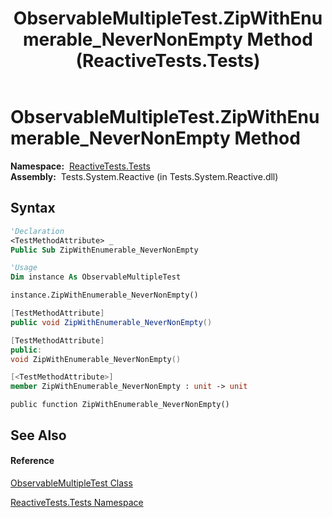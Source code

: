 ﻿---
title: ObservableMultipleTest.ZipWithEnumerable_NeverNonEmpty Method  (ReactiveTests.Tests)
TOCTitle: ZipWithEnumerable_NeverNonEmpty Method
ms:assetid: M:ReactiveTests.Tests.ObservableMultipleTest.ZipWithEnumerable_NeverNonEmpty
ms:mtpsurl: https://msdn.microsoft.com/en-us/library/reactivetests.tests.observablemultipletest.zipwithenumerable_nevernonempty(v=VS.103)
ms:contentKeyID: 36620786
ms.date: 06/28/2011
mtps_version: v=VS.103
f1_keywords:
- ReactiveTests.Tests.ObservableMultipleTest.ZipWithEnumerable_NeverNonEmpty
dev_langs:
- CSharp
- JScript
- VB
- FSharp
- c++
---

# ObservableMultipleTest.ZipWithEnumerable\_NeverNonEmpty Method

**Namespace:**  [ReactiveTests.Tests](hh289046\(v=vs.103\).md)  
**Assembly:**  Tests.System.Reactive (in Tests.System.Reactive.dll)

## Syntax

``` vb
'Declaration
<TestMethodAttribute> _
Public Sub ZipWithEnumerable_NeverNonEmpty
```

``` vb
'Usage
Dim instance As ObservableMultipleTest

instance.ZipWithEnumerable_NeverNonEmpty()
```

``` csharp
[TestMethodAttribute]
public void ZipWithEnumerable_NeverNonEmpty()
```

``` c++
[TestMethodAttribute]
public:
void ZipWithEnumerable_NeverNonEmpty()
```

``` fsharp
[<TestMethodAttribute>]
member ZipWithEnumerable_NeverNonEmpty : unit -> unit 
```

``` jscript
public function ZipWithEnumerable_NeverNonEmpty()
```

## See Also

#### Reference

[ObservableMultipleTest Class](hh303586\(v=vs.103\).md)

[ReactiveTests.Tests Namespace](hh289046\(v=vs.103\).md)

